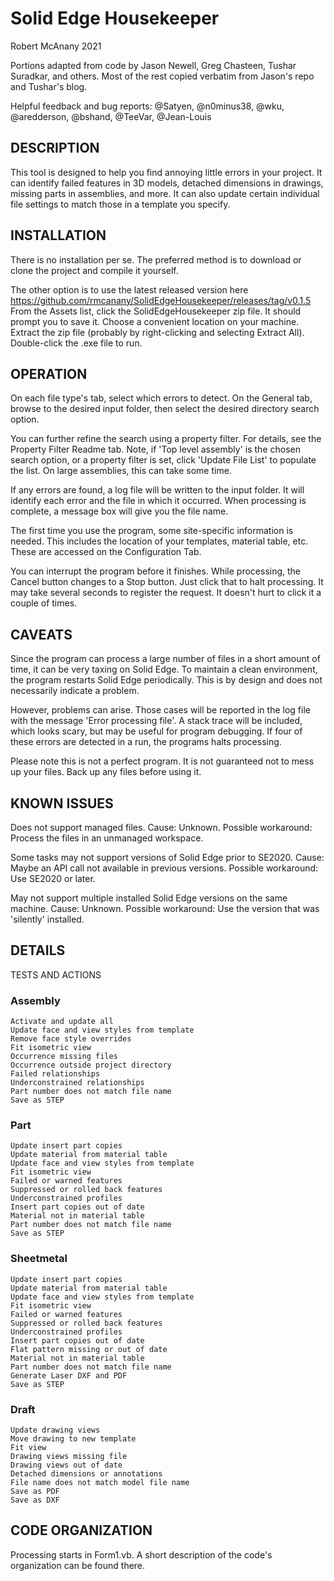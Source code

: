 # Solid Edge Housekeeper
Robert McAnany 2021

Portions adapted from code by Jason Newell, Greg Chasteen, Tushar Suradkar, and others.  Most of the rest copied verbatim from Jason's repo and Tushar's blog.

Helpful feedback and bug reports: @Satyen, @n0minus38, @wku, @aredderson, @bshand, @TeeVar, @Jean-Louis

## DESCRIPTION
This tool is designed to help you find annoying little errors in your project.  It can identify failed features in 3D models, detached dimensions in drawings, missing parts in assemblies, and more.  It can also update certain individual file settings to match those in a template you specify.

## INSTALLATION
There is no installation per se.  The preferred method is to download or clone the project and compile it yourself.

The other option is to use the latest released version here https://github.com/rmcanany/SolidEdgeHousekeeper/releases/tag/v0.1.5  From the Assets list, click the SolidEdgeHousekeeper zip file.  It should prompt you to save it.  Choose a convenient location on your machine.  Extract the zip file (probably by right-clicking and selecting Extract All).  Double-click the .exe file to run.

## OPERATION
On each file type's tab, select which errors to detect.  On the General tab, browse to the desired input folder, then select the desired directory search option.  

You can further refine the search using a property filter.  For details, see the Property Filter Readme tab.  Note, if 'Top level assembly' is the chosen search option, or a property filter is set, click 'Update File List' to populate the list.  On large assemblies, this can take some time.

If any errors are found, a log file will be written to the input folder.  It will identify each error and the file in which it occurred.  When processing is complete, a message box will give you the file name.

The first time you use the program, some site-specific information is needed.  This includes the location of your templates, material table, etc.  These are accessed on the Configuration Tab.

You can interrupt the program before it finishes.  While processing, the Cancel button changes to a Stop button.  Just click that to halt processing.  It may take several seconds to register the request.  It doesn't hurt to click it a couple of times.

## CAVEATS
Since the program can process a large number of files in a short amount of time, it can be very taxing on Solid Edge.  To maintain a clean environment, the program restarts Solid Edge periodically.  This is by design and does not necessarily indicate a problem.  

However, problems can arise.  Those cases will be reported in the log file with the message 'Error processing file'.  A stack trace will be included, which looks scary, but may be useful for program debugging.  If four of these errors are detected in a run, the programs halts processing.

Please note this is not a perfect program.  It is not guaranteed not to mess up your files.  Back up any files before using it.

## KNOWN ISSUES
Does not support managed files.  Cause: Unknown.  Possible workaround: Process the files in an unmanaged workspace.   

Some tasks may not support versions of Solid Edge prior to SE2020.  Cause: Maybe an API call not available in previous versions.  Possible workaround: Use SE2020 or later.  

May not support multiple installed Solid Edge versions on the same machine.  Cause: Unknown.  Possible workaround: Use the version that was 'silently' installed.  

## DETAILS

TESTS AND ACTIONS
### Assembly
    Activate and update all
    Update face and view styles from template
    Remove face style overrides
    Fit isometric view
    Occurrence missing files
    Occurrence outside project directory
    Failed relationships
    Underconstrained relationships
    Part number does not match file name
    Save as STEP
### Part
    Update insert part copies
    Update material from material table
    Update face and view styles from template
    Fit isometric view
    Failed or warned features
    Suppressed or rolled back features
    Underconstrained profiles
    Insert part copies out of date
    Material not in material table
    Part number does not match file name
    Save as STEP
### Sheetmetal
    Update insert part copies
    Update material from material table
    Update face and view styles from template
    Fit isometric view
    Failed or warned features
    Suppressed or rolled back features
    Underconstrained profiles
    Insert part copies out of date
    Flat pattern missing or out of date
    Material not in material table
    Part number does not match file name
    Generate Laser DXF and PDF
    Save as STEP
### Draft
    Update drawing views
    Move drawing to new template
    Fit view
    Drawing views missing file
    Drawing views out of date
    Detached dimensions or annotations
    File name does not match model file name
    Save as PDF
    Save as DXF

## CODE ORGANIZATION
Processing starts in Form1.vb.  A short description of the code's organization can be found there.
